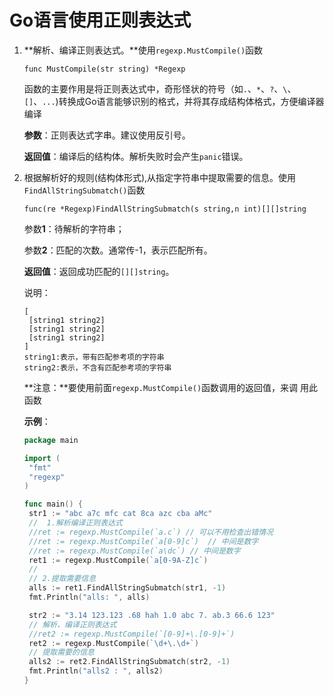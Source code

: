 # Go语言使用正则表达式 

1. **解析、编译正则表达式。**使用`regexp.MustCompile()`函数

   `func MustCompile(str string) *Regexp`

   函数的主要作用是将正则表达式中，奇形怪状的符号（如`.`、`*`、`?`、`\`、`[]`、`...`)转换成Go语言能够识别的格式，并将其存成结构体格式，方便编译器编译

   **参数**：正则表达式字串。建议使用反引号。

   **返回值**：编译后的结构体。解析失败时会产生`panic`错误。

2. 根据解析好的规则(结构体形式),从指定字符串中提取需要的信息。使用`FindAllStringSubmatch()`函数

   `func(re *Regexp)FindAllStringSubmatch(s string,n int)[][]string`

   参数**1**：待解析的字符串；

   参数**2**：匹配的次数。通常传-1，表示匹配所有。

   **返回值**：返回成功匹配的`[][]string`。

   说明：

   ```
   [
   	[string1 string2]
   	[string1 string2]
   	[string1 string2]
   ]
   string1:表示，带有匹配参考项的字符串
   string2:表示，不含有匹配参考项的字符串
   ```

   

   ​	**注意：**要使用前面`regexp.MustCompile()`函数调用的返回值，来调 用此函数

   **示例**：

   ```go
   package main
   
   import (
   	"fmt"
   	"regexp"
   )
   
   func main() {
   	str1 := "abc a7c mfc cat 8ca azc cba aMc"
   	//	1.解析编译正则表达式
   	//ret := regexp.MustCompile(`a.c`) // 可以不用检查出错情况
   	//ret := regexp.MustCompile(`a[0-9]c`) 	// 中间是数字
   	//ret := regexp.MustCompile(`a\dc`) // 中间是数字
   	ret1 := regexp.MustCompile(`a[0-9A-Z]c`)
   	//
   	// 2.提取需要信息
   	alls := ret1.FindAllStringSubmatch(str1, -1)
   	fmt.Println("alls: ", alls)
   
   	str2 := "3.14 123.123 .68 hah 1.0 abc 7. ab.3 66.6 123"
   	// 解析、编译正则表达式
   	//ret2 := regexp.MustCompile(`[0-9]+\.[0-9]+`)
   	ret2 := regexp.MustCompile(`\d+\.\d+`)
   	// 提取需要的信息
   	alls2 := ret2.FindAllStringSubmatch(str2, -1)
   	fmt.Println("alls2 : ", alls2)
   }
   ```

   

